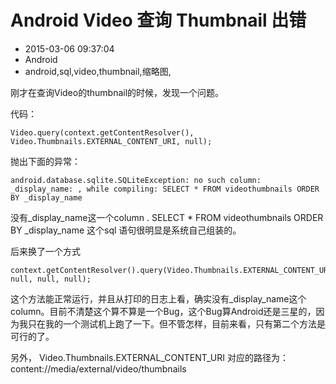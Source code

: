 # Android Video 查询 Thumbnail 出错
- 2015-03-06 09:37:04
- Android
- android,sql,video,thumbnail,缩略图,

<!--markdown-->刚才在查询Video的thumbnail的时候，发现一个问题。


<!--more-->


代码：

    Video.query(context.getContentResolver(), Video.Thumbnails.EXTERNAL_CONTENT_URI, null);

抛出下面的异常：

    android.database.sqlite.SQLiteException: no such column: _display_name: , while compiling: SELECT * FROM videothumbnails ORDER BY _display_name

没有_display_name这一个column . SELECT * FROM videothumbnails ORDER BY _display_name 这个sql 语句很明显是系统自己组装的。

后来换了一个方式

    context.getContentResolver().query(Video.Thumbnails.EXTERNAL_CONTENT_URI,null, null, null, null);

这个方法能正常运行，并且从打印的日志上看，确实没有_display_name这个column。目前不清楚这个算不算是一个Bug，这个Bug算Android还是三星的，因为我只在我的一个测试机上跑了一下。但不管怎样，目前来看，只有第二个方法是可行的了。

另外， Video.Thumbnails.EXTERNAL_CONTENT_URI 对应的路径为：
content://media/external/video/thumbnails